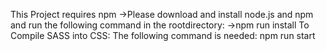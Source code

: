 This Project requires npm
->Please download  and install node.js and npm and run the following command in the rootdirectory:
->npm run install
To Compile SASS into CSS: The following command is needed:
npm run start

